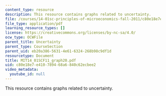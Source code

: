 ```yaml
---
content_type: resource
description: This resource contains graphs related to uncertainty.
file: /courses/14-01sc-principles-of-microeconomics-fall-2011/c80e18e7e410789468a6840c62ecbee2_MIT14_01SCF11_graph20.pdf
file_type: application/pdf
learning_resource_types: []
license: https://creativecommons.org/licenses/by-nc-sa/4.0/
ocw_type: OCWFile
parent_title: Uncertainty
parent_type: CourseSection
parent_uid: eb20a386-5631-4e61-6324-268b98c9df1d
resourcetype: Document
title: MIT14_01SCF11_graph20.pdf
uid: c80e18e7-e410-7894-68a6-840c62ecbee2
video_metadata:
  youtube_id: null
---
```

This resource contains graphs related to uncertainty.